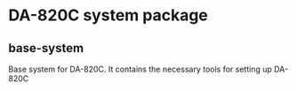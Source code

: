 # DA-820C system package

## base-system
Base system for DA-820C. 
It contains the necessary tools for setting up DA-820C

